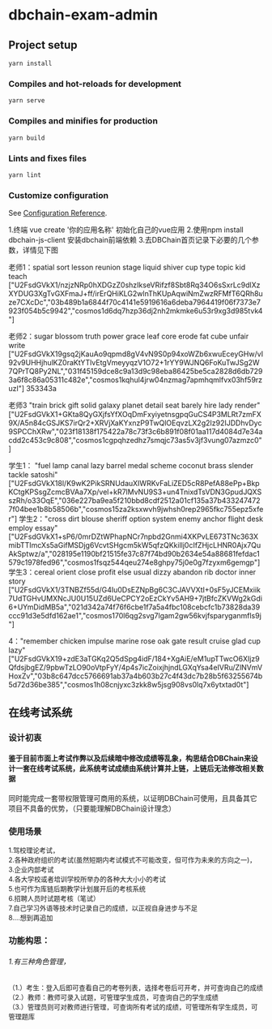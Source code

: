 # dbchain-exam-admin

## Project setup
```
yarn install
```

### Compiles and hot-reloads for development
```
yarn serve
```

### Compiles and minifies for production
```
yarn build
```

### Lints and fixes files
```
yarn lint
```

### Customize configuration
See [Configuration Reference](https://cli.vuejs.org/config/).


1.终端 vue create '你的应用名称' 初始化自己的vue应用
2.使用npm install dbchain-js-client 安装dbchain前端依赖
3.去DBChain首页记录下必要的几个参数，详情见下图

老师1：spatial sort lesson reunion stage liquid shiver cup type topic kid teach ["U2FsdGVkX1/nzjzNRp0hXDGzZ0shzIkseVRifzf8Sbt8Rq34O6sSxrLc9dlXzXYDUG3XgTvGXFmaJ+ff/irErQHiKLG2wlnThKUpAqwiNmZwzRFMfT6QRh8uze7CXcDc","03b489b1a6844f70c4141e5919616a6deba7964419f06f7373e7923f054b5c9942","cosmos1d6dq7hzp36dj2nh2mkmke6u53r9xg3d985tvk4"]

老师2：sugar blossom truth power grace leaf core erode fat cube unfair write  ["U2FsdGVkX19gsq2jKauAo9qpmd8gV4vN9S0p94xoWZb6xwuEceyGHw/vI92v9UHHjhulKZ0raKtYTlvEtgVmeyyqzV1O72+1rYY9WJNQ6FoKuTwJSg2W7QPrTQ8Py2NL","031f45159dce8c9a13d9c98eba86425be5ca2828d6db7293a6f8c86a05311c482e","cosmos1kqhul4jrw04nzmag7apmhqmlfvx03hf59rzuzl"]  353343a

老师3  "train brick gift solid galaxy planet detail seat barely hire lady render"  ["U2FsdGVkX1+GKta8QyGXjfsYfXOqDmFxyiyetnsgpqGuCS4P3MLRt7zmFX9X/A5n84cGSJKS7irQr2+XRVjXaKYxnzP9TwQlOEqvzLX2g2Iz92IJDDhvDyc9SPCChXRw","023f18138f175422a78c73f3c6b891f08f01aa117d4084d7e34acdd2c453c9c808","cosmos1cgpqhzedhz7smqjc73as5v3jf3vung07azmzc0"]


学生1：
"fuel lamp canal lazy barrel medal scheme coconut brass slender tackle satoshi" ["U2FsdGVkX18l/K9wK2PikSRNUdauXIWRKvFaLiZED5cR8PefA88ePp+BkpKCtgKPSsgZcmcBVAa7Xp/vel+kR7lMvNU9S3+un4TnixdTsVDN3GpudJQXSszRh/o33OqE","036e227ba9ea5f210bbd8cdf2512a01cf135a37b4332474727f04bee1b8b58506b","cosmos15za2ksxwvh9jwhsh0rep2965fkc755epz5xfer"]
学生2："cross dirt blouse sheriff option system enemy anchor flight desk employ essay"  ["U2FsdGVkX1+sP6/0mrDZtWPhapNCr7npbd2Gnmi4XKPvLE673TNc363XmibTTImcXs5aGifMSDjg6VcvtSHgcm5kW5qfzQKkillj0cIfZHjcLHNR0Ajx7QuAkSptwz/a","028195e1190bf21515fe37c87f74bd90b2634e54a88681fefdac1579c1978fed96","cosmos1fsqz544qeu274e8ghpy75j0e0g7fzyxm6gemgp"]
学生3：cereal orient close profit else usual dizzy abandon rib doctor inner story   ["U2FsdGVkX1/3TNBZf55d/G4Iu0DsEZNpBg6C3CJAVVXtI+0sF5yJCEMxiik7UdTGHvUMXNcJU0U15UZd6UeCPCY2oEzCkYv5AH9+7jtBfcZKVWg2kGdi6+UYmDidMB5a","021d342a74f76f6cbe1f7a5a4fbc108cebcfc1b73828da39ccc91d3e5dfd162ae1","cosmos170l6qg2svg7lgam2gw56kvjfsparyganmfls9j"]

4："remember chicken impulse marine rose oak gate result cruise glad cup lazy"   ["U2FsdGVkX19+zdE3aTGKq2Q5dSpg4idF/184+XgAiE/eM1upTTwcO6XIjz9QfdsjbgEZ/9pbwTzLO90oVtpFyY/4p4s7icZoixjhjndLGXqYsa4eIVRu/ZlNVmVHoxZv","03b8c647dcc5766691ab37a4b603b27c4f43dc7b28b5f63255674b5d72d36be385","cosmos1h08cnjyxc3zkk8w5jsg908vs0lq7x6ytxtad0t"]














## 在线考试系统
### 设计初衷
#### 鉴于目前市面上考试作弊以及后续暗中修改成绩等乱象，构思结合DBChain来设计一套在线考试系统，此系统考试成绩由系统计算并上链，上链后无法修改相关数据
同时能完成一套带权限管理可商用的系统，以证明DBChain可使用，且具备其它项目不具备的优势，（只要能理解DBChain设计理念）

### 使用场景
<font  size=2> 1.驾校理论考试，</font>   
<font  size=2>2.各种政府组织的考试(虽然短期内考试模式不可能改变，但可作为未来的方向之一)，</font>   
<font  size=2>3.企业内部考试 </font>  
<font  size=2>4.各大学校或者培训学校所举办的各种大大小小的考试</font>   
<font  size=2>5.也可作为库链后期教学计划展开后的考核系统</font>   
<font  size=2>6.招聘人员时试题考核（笔试）</font>  
<font  size=2>7.自己学习外语等技术时记录自己的成绩，以正视自身进步与不足 </font>   
 <font  size=2>8....想到再追加 </font> 
  

### 功能构思：
###### 1.有三种角色管理，
<font  size=2>（1.）考生：登入后即可查看自己的考卷列表，选择考卷后可开考，并可查询自己的成绩</font> 
<font  size=2>（2.）教师：教师可录入试题，可管理学生成员，可查询自己的学生成绩</font>  
<font  size=2>（3.）管理员则可对教师进行管理，可查询所有考试的成绩，可管理所有学生成员，可管理题库</font>  
		  
		 